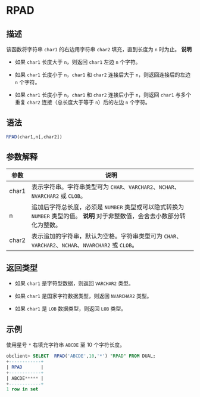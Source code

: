 RPAD 
=========================





描述 
-----------------------

该函数将字符串 `char1` 的右边用字符串 `char2` 填充，直到长度为 `n` 时为止。
**说明**



* 如果 `char1` 长度大于 `n`，则返回 `char1` 左边 `n` 个字符。

  

* 如果 `char1` 长度小于 `n`，`char1` 和 `char2` 连接后大于 `n`，则返回连接后的左边 `n` 个字符。

  

* 如果 `char1` 长度小于 `n`，`char1` 和 `char2` 连接后小于 `n`，则返回 `char1` 与多个重复 `char2` 连接（总长度大于等于 `n`）后的左边 `n` 个字符。

  




语法 
-----------------------

```sql
RPAD(char1,n[,char2])
```



参数解释 
-------------------------



|  参数   |                                                      说明                                                      |
|-------|--------------------------------------------------------------------------------------------------------------|
| char1 | 表示字符串。字符串类型可为 `CHAR`、`VARCHAR2`、`NCHAR`、`NVARCHAR2` 或 `CLOB`。                                                |
| n     | 追加后字符总长度，必须是 `NUMBER` 类型或可以隐式转换为 `NUMBER` 类型的值。 **说明**  对于非整数值，会舍去小数部分转化为整数。 |
| char2 | 表示追加的字符串，默认为空格。字符串类型可为 `CHAR`、`VARCHAR2`、`NCHAR`、`NVARCHAR2` 或 `CLOB`。                                       |



返回类型 
-------------------------

* 如果 `char1` 是字符型数据，则返回 `VARCHAR2` 类型。

  

* 如果 `char1` 是国家字符数据类型，则返回 `NVARCHAR2` 类型。

  

* 如果 `char1` 是 `LOB` 数据类型，则返回 `LOB` 类型。

  




示例 
-----------------------

使用星号 `*` 右填充字符串 `ABCDE` 至 10 个字符长度。

```sql
obclient> SELECT  RPAD('ABCDE',10,'*') "RPAD" FROM DUAL;
+------------+
| RPAD       |
+------------+
| ABCDE***** |
+------------+
1 row in set
```


